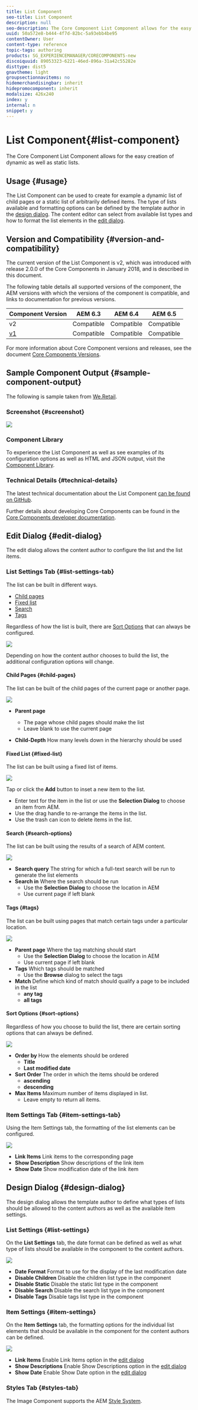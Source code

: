 ```yaml
---
title: List Component
seo-title: List Component
description: null
seo-description: The Core Component List Component allows for the easy creation of dynamic as well as static lists.
uuid: 50a572e8-b444-4f7d-82bc-5a93ebb4be95
contentOwner: User
content-type: reference
topic-tags: authoring
products: SG_EXPERIENCEMANAGER/CORECOMPONENTS-new
discoiquuid: 89053323-6221-46ed-896a-31a42c55282e
disttype: dist5
gnavtheme: light
groupsectionnavitems: no
hidemerchandisingbar: inherit
hidepromocomponent: inherit
modalsize: 426x240
index: y
internal: n
snippet: y
---
```


# List Component{#list-component}

The Core Component List Component allows for the easy creation of dynamic as well as static lists.

## Usage {#usage}

The List Component can be used to create for example a dynamic list of child pages or a static list of arbitrarily defined items. The type of lists available and formatting options can be defined by the template author in the [design dialog](#design-dialog). The content editor can select from available list types and how to format the list elements in the [edit dialog](#edit-dialog).

## Version and Compatibility {#version-and-compatibility}

The current version of the List Component is v2, which was introduced with release 2.0.0 of the Core Components in January 2018, and is described in this document.

The following table details all supported versions of the component, the AEM versions with which the versions of the component is compatible, and links to documentation for previous versions.

|Component Version|AEM 6.3|AEM 6.4|AEM 6.5|
|--- |--- |--- |--- |
|v2|Compatible|Compatible|Compatible|
|[v1](list-v1.md)|Compatible|Compatible|Compatible|

For more information about Core Component versions and releases, see the document [Core Components Versions](versions.md).

## Sample Component Output {#sample-component-output}

The following is sample taken from [We.Retail](https://helpx.adobe.com/experience-manager/6-5/sites/developing/using/we-retail.html).

### Screenshot {#screenshot}

![](assets/screen_shot_2018-01-12at105924.png) 

### Component Library

To experience the List Component as well as see examples of its configuration options as well as HTML and JSON output, visit the [Component Library](http://opensource.adobe.com/aem-core-wcm-components/library/list.html).

### Technical Details {#technical-details}

The latest technical documentation about the List Component [can be found on GitHub](https://github.com/adobe/aem-core-wcm-components/blob/master/content/src/content/jcr_root/apps/core/wcm/components/list/v2/list).

Further details about developing Core Components can be found in the [Core Components developer documentation](developing.md). 

## Edit Dialog {#edit-dialog}

The edit dialog allows the content author to configure the list and the list items.

### List Settings Tab {#list-settings-tab}

The list can be built in different ways.

* [Child pages](#child-pages)
* [Fixed list](#fixed-list)
* [Search](#search-options)
* [Tags](#tags)

Regardless of how the list is built, there are [Sort Options](#sort-options) that can always be configured.

![](assets/chlimage_1-38.png)

Depending on how the content author chooses to build the list, the additional configuration options will change.

#### Child Pages {#child-pages}

The list can be built of the child pages of the current page or another page.

![](assets/chlimage_1-39.png)

* **Parent page**
  * The page whose child pages should make the list
  * Leave blank to use the current page

* **Child-Depth** 
  How many levels down in the hierarchy should be used

#### Fixed List {#fixed-list}

The list can be built using a fixed list of items.

![](assets/chlimage_1-40.png)

Tap or click the **Add** button to inset a new item to the list.

* Enter text for the item in the list or use the **Selection Dialog** to choose an item from AEM.
* Use the drag handle to re-arrange the items in the list.
* Use the trash can icon to delete items in the list.

#### Search {#search-options}

The list can be built using the results of a search of AEM content.

![](assets/chlimage_1-41.png)

* **Search query**
  The string for which a full-text search will be run to generate the list elements
* **Search in**
  Where the search should be run
  * Use the **Selection Dialog** to choose the location in AEM
  * Use current page if left blank

#### Tags {#tags}

The list can be built using pages that match certain tags under a particular location.

![](assets/chlimage_1-42.png)

* **Parent page**
  Where the tag matching should start
  * Use the **Selection Dialog** to choose the location in AEM
  * Use current page if left blank
* **Tags**
  Which tags should be matched
  * Use the **Browse** dialog to select the tags
* **Match**
  Define which kind of match should qualify a page to be included in the list
  * **any tag**
  * **all tags**

#### Sort Options {#sort-options}

Regardless of how you choose to build the list, there are certain sorting options that can always be defined.

![](assets/chlimage_1-43.png)

* **Order by**
  How the elements should be ordered
  * **Title**
  * **Last modified date**
* **Sort Order**
  The order in which the items should be ordered
  * **ascending**
  * **descending**
* **Max Items**
  Maximum number of items displayed in list.
  * Leave empty to return all items.

### Item Settings Tab {#item-settings-tab}

Using the Item Settings tab, the formatting of the list elements can be configured.

![](assets/chlimage_1-44.png)

* **Link Items**
  Link items to the corresponding page
* **Show Description**
  Show descriptions of the link item
* **Show Date**
  Show modification date of the link item

## Design Dialog {#design-dialog}

The design dialog allows the template author to define what types of lists should be allowed to the content authors as well as the available item settings.

### List Settings {#list-settings}

On the **List Settings** tab, the date format can be defined as well as what type of lists should be available in the component to the content authors.

![](assets/chlimage_1-45.png)

* **Date Format**
  Format to use for the display of the last modification date
* **Disable Children**
  Disable the children list type in the component
* **Disable Static**
  Disable the static list type in the component
* **Disable Search**
  Disable the search list type in the component
* **Disable Tags**
  Disable tags list type in the component

### Item Settings {#item-settings}

On the **Item Settings** tab, the formatting options for the individual list elements that should be available in the component for the content authors can be defined.

![](assets/chlimage_1-46.png)

* **Link Items**
  Enable Link Items option in the [edit dialog](#edit-dialog)
* **Show Descriptions**
  Enable Show Descriptions option in the [edit dialog](#edit-dialog)
* **Show Date**
  Enable Show Date option in the [edit dialog](#edit-dialog)

### Styles Tab {#styles-tab}

The Image Component supports the AEM [Style System](authoring.md#component-styling).
